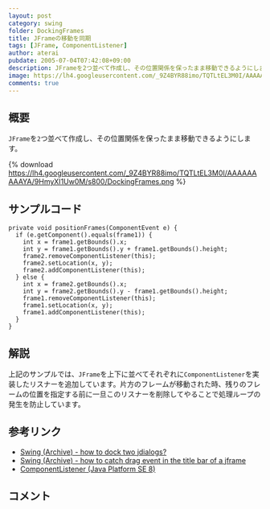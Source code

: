 ```yaml
---
layout: post
category: swing
folder: DockingFrames
title: JFrameの移動を同期
tags: [JFrame, ComponentListener]
author: aterai
pubdate: 2005-07-04T07:42:08+09:00
description: JFrameを2つ並べて作成し、その位置関係を保ったまま移動できるようにします。
image: https://lh4.googleusercontent.com/_9Z4BYR88imo/TQTLtEL3M0I/AAAAAAAAAYA/9HmyXI1Uw0M/s800/DockingFrames.png
comments: true
---
```

## 概要
`JFrame`を`2`つ並べて作成し、その位置関係を保ったまま移動できるようにします。

{% download https://lh4.googleusercontent.com/_9Z4BYR88imo/TQTLtEL3M0I/AAAAAAAAAYA/9HmyXI1Uw0M/s800/DockingFrames.png %}

## サンプルコード
<pre class="prettyprint"><code>private void positionFrames(ComponentEvent e) {
  if (e.getComponent().equals(frame1)) {
    int x = frame1.getBounds().x;
    int y = frame1.getBounds().y + frame1.getBounds().height;
    frame2.removeComponentListener(this);
    frame2.setLocation(x, y);
    frame2.addComponentListener(this);
  } else {
    int x = frame2.getBounds().x;
    int y = frame2.getBounds().y - frame1.getBounds().height;
    frame1.removeComponentListener(this);
    frame1.setLocation(x, y);
    frame1.addComponentListener(this);
  }
}
</code></pre>

## 解説
上記のサンプルでは、`JFrame`を上下に並べてそれぞれに`ComponentListener`を実装したリスナーを追加しています。片方のフレームが移動された時、残りのフレームの位置を指定する前に一旦このリスナーを削除してやることで処理ループの発生を防止しています。

## 参考リンク
- [Swing (Archive) - how to dock two jdialogs?](https://community.oracle.com/thread/1479997)
- [Swing (Archive) - how to catch drag event in the title bar of a jframe](https://community.oracle.com/thread/1492552)
- [ComponentListener (Java Platform SE 8)](https://docs.oracle.com/javase/jp/8/docs/api/java/awt/event/ComponentListener.html)

<!-- dummy comment line for breaking list -->

## コメント
